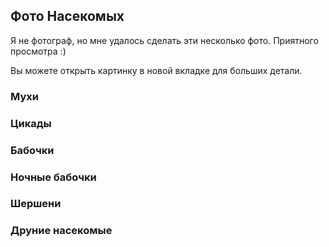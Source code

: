 <BackToOther :others="2"></BackToOther>

## Фото Насекомых

Я не фотограф, но мне удалось сделать эти несколько фото. Приятного просмотра :)

Вы можете открыть картинку в новой вкладке для больших детали.

### Мухи

<div class="flex flex-row space-x-1">

<MdImage img="other/other/insects/1.jpg" height="140"></MdImage>
<MdImage img="other/other/insects/2.jpg" height="140"></MdImage>
<MdImage img="other/other/insects/3.jpg" height="140"></MdImage>
<MdImage img="other/other/insects/4.jpg" height="140"></MdImage>
<MdImage img="other/other/insects/5.jpg" height="140"></MdImage>
<MdImage img="other/other/insects/12.jpg" height="140"></MdImage>

</div>

### Цикады

<div class="flex flex-row space-x-1">

<MdImage img="other/other/insects/8.jpg" height="140"></MdImage>

</div>

### Бабочки

<div class="flex flex-row space-x-1">

<MdImage img="other/other/insects/9.jpg" height="140"></MdImage>
<MdImage img="other/other/insects/10.jpg" height="140"></MdImage>
<MdImage img="other/other/insects/11.jpg" height="140"></MdImage>

</div>

### Ночные бабочки

<div class="flex flex-row space-x-1">

<MdImage img="other/other/insects/16.jpg" height="140"></MdImage>
<MdImage img="other/other/insects/17.jpg" height="140"></MdImage>
<MdImage img="other/other/insects/18.jpg" height="140"></MdImage>
<MdImage img="other/other/insects/19.jpg" height="140"></MdImage>
<MdImage img="other/other/insects/22.jpg" height="140"></MdImage>
<MdImage img="other/other/insects/23.jpg" height="140"></MdImage>
<MdImage img="other/other/insects/24.jpg" height="140"></MdImage>

</div>


### Шершени

<div class="flex flex-row space-x-1">

<MdImage img="other/other/insects/26.jpg" height="140"></MdImage>

</div>

### Друние насекомые

<div class="flex flex-row space-x-1">

<MdImage img="other/other/insects/7.jpg" height="140"></MdImage>
<MdImage img="other/other/insects/6.jpg" height="140"></MdImage>
<MdImage img="other/other/insects/13.jpg" height="140"></MdImage>
<MdImage img="other/other/insects/14.jpg" height="140"></MdImage>
<MdImage img="other/other/insects/15.jpg" height="140"></MdImage>

</div>

<div class="flex flex-row space-x-1">

<MdImage img="other/other/insects/20.jpg" height="140"></MdImage>
<MdImage img="other/other/insects/21.jpg" height="140"></MdImage>
<MdImage img="other/other/insects/25.jpg" height="140"></MdImage>

</div>